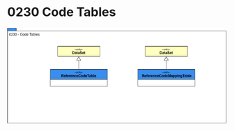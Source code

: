 <!-- SPDX-License-Identifier: CC-BY-4.0 -->
<!-- Copyright Contributors to the Egeria project. -->

# 0230 Code Tables

![UML](0230-Code-Tables.png)
